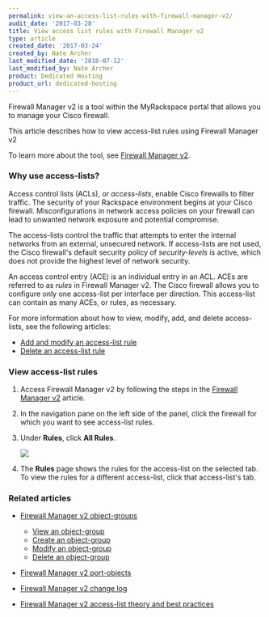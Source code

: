 ```yaml
---
permalink: view-an-access-list-rules-with-firewall-manager-v2/
audit_date: '2017-03-28'
title: View access list rules with Firewall Manager v2
type: article
created_date: '2017-03-24'
created_by: Nate Archer
last_modified_date: '2018-07-12'
last_modified_by: Nate Archer
product: Dedicated Hosting
product_url: dedicated-hosting
---
```


Firewall Manager v2 is a tool within the MyRackspace portal that allows you to manage your Cisco firewall.

This article describes how to view access-list rules using Firewall Manager v2

To learn more about the tool, see [Firewall Manager v2](/how-to/firewall-manager-v2).

### Why use access-lists?

Access control lists (ACLs), or *access-lists*, enable Cisco firewalls to filter traffic. The security of your Rackspace environment begins at your Cisco firewall. Misconfigurations in network access policies on your firewall can lead to unwanted network exposure and potential compromise.

The access-lists control the traffic that attempts to enter the internal networks from an external, unsecured network. If access-lists are not used, the Cisco firewall's default security policy of _security-levels_ is active, which does not provide the highest level of network security.

An access control entry (ACE) is an individual entry in an ACL. ACEs are referred to as _rules_ in Firewall Manager v2. The Cisco firewall allows you to configure only one access-list per interface per direction. This access-list can contain as many ACEs, or rules, as necessary.

For more information about how to view, modify, add, and delete access-lists, see the following articles:

- [Add and modify an access-list rule](/how-to/add-and-modify-an-access-list-rule-with-firewall-manager-v2)
- [Delete an access-list rule](/how-to/delete-an-access-list-rule-with-firewall-manager-v2)


### View access-list rules

1. Access Firewall Manager v2 by following the steps in the [Firewall Manager v2](/how-to/firewall-manager-v2) article.

2. In the navigation pane on the left side of the panel, click the firewall for which you want to see access-list rules.

3. Under **Rules**, click **All Rules**.

    <img src="{% asset_path dedicated-hosting/firewall-manager-v2-access-list-rules/image-rules.png %}" />

4. The **Rules** page shows the rules for the access-list on the selected tab. To view the rules for a different access-list, click that access-list's tab.

### Related articles

- [Firewall Manager v2 object-groups](/how-to/firewall-manager-v2-object-groups)

   - [View an object-group](/how-to/view-an-object-group-with-firewall-manager-v2)
   - [Create an object-group](/how-to/create-an-object-group-with-firewall-manager-v2)
   - [Modify an object-group](/how-to/modify-an-object-group-with-firewall-manager-v2)
   - [Delete an object-group](/how-to/delete-an-object-group-with-firewall-manager-v2)

- [Firewall Manager v2 port-objects](/how-to/firewall-manager-v2-port-groups)
- [Firewall Manager v2 change log](/how-to/firewall-manager-v2-change-log)
- [Firewall Manager v2 access-list theory and best practices](/how-to/firewall-manager-v2-access-list-theory-and-best-practices)
